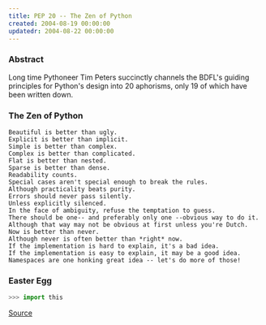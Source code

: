 ```yaml
---
title: PEP 20 -- The Zen of Python
created: 2004-08-19 00:00:00
updatedr: 2004-08-22 00:00:00
---
```


### Abstract
Long time Pythoneer Tim Peters succinctly channels the BDFL's guiding principles for Python's design into 20 aphorisms, only 19 of which have been written down.

### The Zen of Python
```
Beautiful is better than ugly.
Explicit is better than implicit.
Simple is better than complex.
Complex is better than complicated.
Flat is better than nested.
Sparse is better than dense.
Readability counts.
Special cases aren't special enough to break the rules.
Although practicality beats purity.
Errors should never pass silently.
Unless explicitly silenced.
In the face of ambiguity, refuse the temptation to guess.
There should be one-- and preferably only one --obvious way to do it.
Although that way may not be obvious at first unless you're Dutch.
Now is better than never.
Although never is often better than *right* now.
If the implementation is hard to explain, it's a bad idea.
If the implementation is easy to explain, it may be a good idea.
Namespaces are one honking great idea -- let's do more of those!
```

### Easter Egg
```python
>>> import this
```

[Source](https://github.com/python/peps/blob/master/pep-0020.txt)